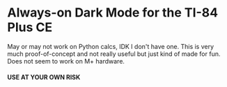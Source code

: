 # Always-on Dark Mode for the TI-84 Plus CE

May or may not work on Python calcs, IDK I don't have one.
This is very much proof-of-concept and not really useful but just kind of made for fun.
Does not seem to work on M+ hardware.

#### USE AT YOUR OWN RISK
